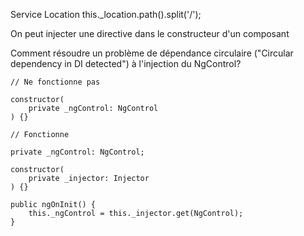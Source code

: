 Service Location
    this._location.path().split('/');

On peut injecter une directive dans le constructeur d'un composant

Comment résoudre un problème de dépendance circulaire ("Circular dependency in DI detected") à l'injection du NgControl?

    // Ne fonctionne pas

    constructor(
        private _ngControl: NgControl
    ) {}

    // Fonctionne

    private _ngControl: NgControl;

    constructor(
        private _injector: Injector
    ) {}

    public ngOnInit() {
        this._ngControl = this._injector.get(NgControl);
    }
